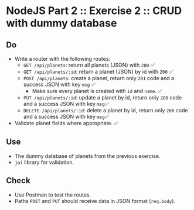 # NodeJS Part 2 :: Exercise 2 :: CRUD with dummy database

## Do

- Write a router with the following routes:
  - `GET /api/planets`: return all planets (JSON) with `200` ✅
  - `GET /api/planets/:id`: return a planet (JSON) by id with `200` ✅
  - `POST /api/planets`: create a planet, return only `201` code and a success JSON with key `msg` ✅
    - Make sure every planet is created with `id` and `name`. ✅
  - `PUT /api/planets/:id`: update a planet by id, return only `200` code and a success JSON with key `msg`✅
  - `DELETE /api/planets/:id`: delete a planet by id, return only `200` code and a success JSON with key `msg`✅
- Validate planet fields where appropriate. ✅

## Use

- The dummy database of planets from the previous exercise. 
- `joi` library for validation.

## Check

- Use Postman to test the routes. 
- Paths `POST` and `PUT` should receive data in JSON format (`req.body`). 
